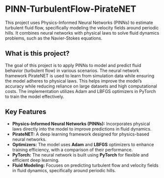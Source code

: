 # PINN-TurbulentFlow-PirateNET

This project uses Physics-Informed Neural Networks (PINNs) to estimate turbulent fluid flow, specifically modeling the velocity fields around periodic hills. It combines neural networks with physical laws to solve fluid dynamics problems, such as the Navier-Stokes equations.

## What is this project?
The goal of this project is to apply PINNs to model and predict fluid behavior (turbulent flow) in various scenarios. The neural network framework PirateNET is used to learn from simulation data while ensuring the model adheres to physical laws. This helps improve the model’s accuracy while reducing reliance on large datasets and high computational costs. The implementation utilizes Adam and LBFGS optimizers in PyTorch to train the model effectively.

## Key Features

- **Physics-Informed Neural Networks (PINNs):** Incorporates physical laws directly into the model to improve predictions in fluid dynamics.
- **PirateNET:** A deep learning framework designed for physics-based neural networks.
- **Optimizers:** The model uses **Adam** and **LBFGS** optimizers to enhance training efficiency, with a comparison of their performance.
- **PyTorch:** The neural network is built using **PyTorch** for flexible and efficient deep learning.
- **Fluid Modeling:** Focuses on predicting turbulent flow and velocity fields in fluid dynamics, specifically around periodic hills.
